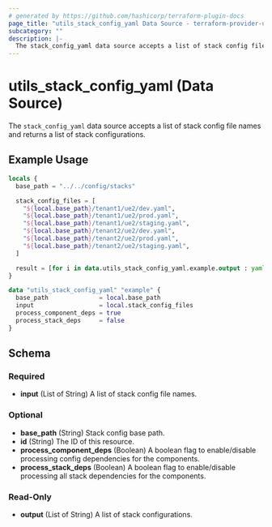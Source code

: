```yaml
---
# generated by https://github.com/hashicorp/terraform-plugin-docs
page_title: "utils_stack_config_yaml Data Source - terraform-provider-utils"
subcategory: ""
description: |-
  The stack_config_yaml data source accepts a list of stack config file names and returns a list of stack configurations.
---
```


# utils_stack_config_yaml (Data Source)

The `stack_config_yaml` data source accepts a list of stack config file names and returns a list of stack configurations.

## Example Usage

```terraform
locals {
  base_path = "../../config/stacks"

  stack_config_files = [
    "${local.base_path}/tenant1/ue2/dev.yaml",
    "${local.base_path}/tenant1/ue2/prod.yaml",
    "${local.base_path}/tenant1/ue2/staging.yaml",
    "${local.base_path}/tenant2/ue2/dev.yaml",
    "${local.base_path}/tenant2/ue2/prod.yaml",
    "${local.base_path}/tenant2/ue2/staging.yaml",
  ]

  result = [for i in data.utils_stack_config_yaml.example.output : yamldecode(i)]
}

data "utils_stack_config_yaml" "example" {
  base_path              = local.base_path
  input                  = local.stack_config_files
  process_component_deps = true
  process_stack_deps     = false
}
```

<!-- schema generated by tfplugindocs -->
## Schema

### Required

- **input** (List of String) A list of stack config file names.

### Optional

- **base_path** (String) Stack config base path.
- **id** (String) The ID of this resource.
- **process_component_deps** (Boolean) A boolean flag to enable/disable processing config dependencies for the components.
- **process_stack_deps** (Boolean) A boolean flag to enable/disable processing all stack dependencies for the components.

### Read-Only

- **output** (List of String) A list of stack configurations.


